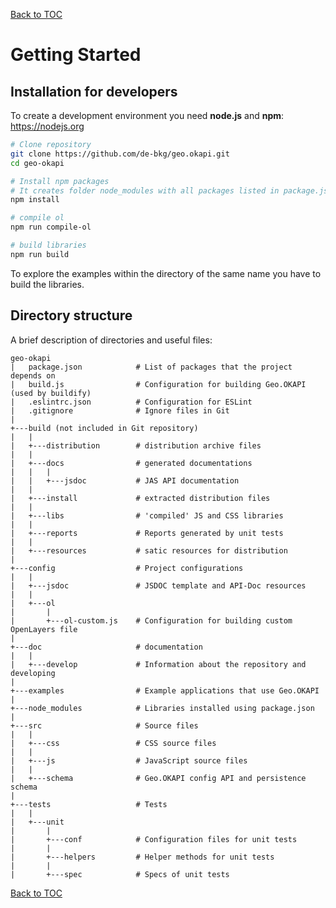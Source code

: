 [Back to TOC](README.md)

# Getting Started

## Installation for developers

To create a development environment you need **node.js** and **npm**: https://nodejs.org

```bash
# Clone repository
git clone https://github.com/de-bkg/geo.okapi.git
cd geo-okapi

# Install npm packages
# It creates folder node_modules with all packages listed in package.json
npm install

# compile ol
npm run compile-ol 

# build libraries
npm run build
```

To explore the examples within the directory of the same name you have to build the libraries. 

## Directory structure

A brief description of directories and useful files:

```
geo-okapi
|   package.json            # List of packages that the project depends on
|   build.js                # Configuration for building Geo.OKAPI (used by buildify)
|   .eslintrc.json          # Configuration for ESLint
|   .gitignore              # Ignore files in Git
|
+---build (not included in Git repository)
|   |
|   +---distribution        # distribution archive files
|   |
|   +---docs                # generated documentations
|   |   |
|   |   +---jsdoc           # JAS API documentation
|   |
|   +---install             # extracted distribution files
|   |
|   +---libs                # 'compiled' JS and CSS libraries
|   |
|   +---reports             # Reports generated by unit tests
|   |
|   +---resources           # satic resources for distribution
|
+---config                  # Project configurations
|   |
|   +---jsdoc               # JSDOC template and API-Doc resources                  
|   |
|   +---ol                  
|       |
|       +---ol-custom.js    # Configuration for building custom OpenLayers file
|
+---doc                     # documentation
|   |
|   +---develop             # Information about the repository and developing
|
+---examples                # Example applications that use Geo.OKAPI
|
+---node_modules            # Libraries installed using package.json
|
+---src                     # Source files
|   |
|   +---css                 # CSS source files
|   |
|   +---js                  # JavaScript source files
|   |
|   +---schema              # Geo.OKAPI config API and persistence schema
|
+---tests                   # Tests
|   |
|   +---unit
|       |
|       +---conf            # Configuration files for unit tests
|       |
|       +---helpers         # Helper methods for unit tests
|       |
|       +---spec            # Specs of unit tests
```

[Back to TOC](README.md)